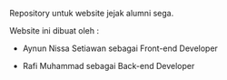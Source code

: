 Repository untuk website jejak alumni sega.

Website ini dibuat oleh :

*  Aynun Nissa Setiawan sebagai Front-end Developer

*  Rafi Muhammad sebagai Back-end Developer